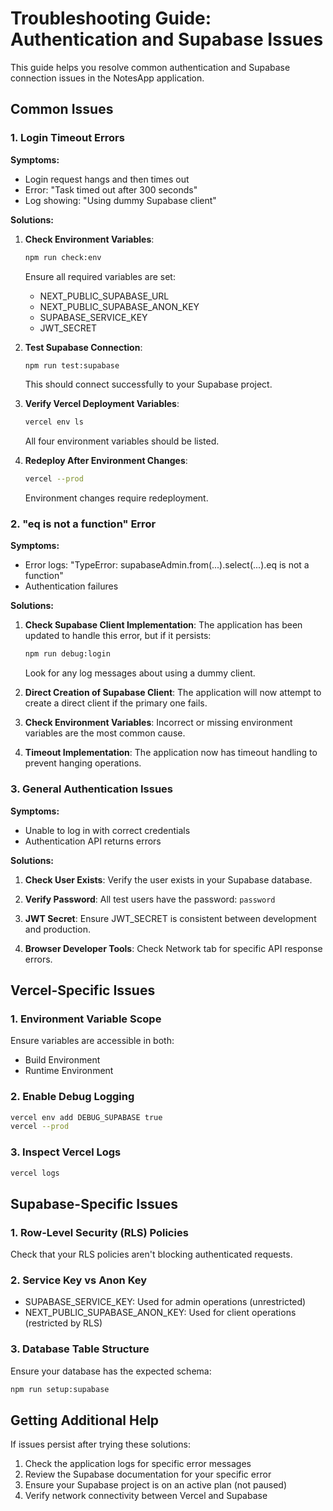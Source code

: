 # Troubleshooting Guide: Authentication and Supabase Issues

This guide helps you resolve common authentication and Supabase connection issues in the NotesApp application.

## Common Issues

### 1. Login Timeout Errors

**Symptoms:**

- Login request hangs and then times out
- Error: "Task timed out after 300 seconds"
- Log showing: "Using dummy Supabase client"

**Solutions:**

1. **Check Environment Variables**:

   ```bash
   npm run check:env
   ```

   Ensure all required variables are set:

   - NEXT_PUBLIC_SUPABASE_URL
   - NEXT_PUBLIC_SUPABASE_ANON_KEY
   - SUPABASE_SERVICE_KEY
   - JWT_SECRET

2. **Test Supabase Connection**:

   ```bash
   npm run test:supabase
   ```

   This should connect successfully to your Supabase project.

3. **Verify Vercel Deployment Variables**:

   ```bash
   vercel env ls
   ```

   All four environment variables should be listed.

4. **Redeploy After Environment Changes**:
   ```bash
   vercel --prod
   ```
   Environment changes require redeployment.

### 2. "eq is not a function" Error

**Symptoms:**

- Error logs: "TypeError: supabaseAdmin.from(...).select(...).eq is not a function"
- Authentication failures

**Solutions:**

1. **Check Supabase Client Implementation**:
   The application has been updated to handle this error, but if it persists:

   ```bash
   npm run debug:login
   ```

   Look for any log messages about using a dummy client.

2. **Direct Creation of Supabase Client**:
   The application will now attempt to create a direct client if the primary one fails.

3. **Check Environment Variables**:
   Incorrect or missing environment variables are the most common cause.

4. **Timeout Implementation**:
   The application now has timeout handling to prevent hanging operations.

### 3. General Authentication Issues

**Symptoms:**

- Unable to log in with correct credentials
- Authentication API returns errors

**Solutions:**

1. **Check User Exists**:
   Verify the user exists in your Supabase database.

2. **Verify Password**:
   All test users have the password: `password`

3. **JWT Secret**:
   Ensure JWT_SECRET is consistent between development and production.

4. **Browser Developer Tools**:
   Check Network tab for specific API response errors.

## Vercel-Specific Issues

### 1. Environment Variable Scope

Ensure variables are accessible in both:

- Build Environment
- Runtime Environment

### 2. Enable Debug Logging

```bash
vercel env add DEBUG_SUPABASE true
vercel --prod
```

### 3. Inspect Vercel Logs

```bash
vercel logs
```

## Supabase-Specific Issues

### 1. Row-Level Security (RLS) Policies

Check that your RLS policies aren't blocking authenticated requests.

### 2. Service Key vs Anon Key

- SUPABASE_SERVICE_KEY: Used for admin operations (unrestricted)
- NEXT_PUBLIC_SUPABASE_ANON_KEY: Used for client operations (restricted by RLS)

### 3. Database Table Structure

Ensure your database has the expected schema:

```bash
npm run setup:supabase
```

## Getting Additional Help

If issues persist after trying these solutions:

1. Check the application logs for specific error messages
2. Review the Supabase documentation for your specific error
3. Ensure your Supabase project is on an active plan (not paused)
4. Verify network connectivity between Vercel and Supabase
